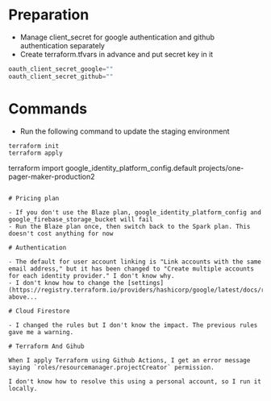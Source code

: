 # Preparation

- Manage client_secret for google authentication and github authentication separately
- Create terraform.tfvars in advance and put secret key in it

```terraform.tfvars
oauth_client_secret_google=""
oauth_client_secret_github=""
```

# Commands

- Run the following command to update the staging environment

```
terraform init
terraform apply
```

terraform import google_identity_platform_config.default projects/one-pager-maker-production2

```

# Pricing plan

- If you don't use the Blaze plan, google_identity_platform_config and google_firebase_storage_bucket will fail
- Run the Blaze plan once, then switch back to the Spark plan. This doesn't cost anything for now

# Authentication

- The default for user account linking is "Link accounts with the same email address," but it has been changed to "Create multiple accounts for each identity provider." I don't know why.
- I don't know how to change the [settings](https://registry.terraform.io/providers/hashicorp/google/latest/docs/resources/identity_platform_config) above...

# Cloud Firestore

- I changed the rules but I don't know the impact. The previous rules gave me a warning.

# Terraform And Gihub

When I apply Terraform using Github Actions, I get an error message saying `roles/resourcemanager.projectCreator` permission.

I don't know how to resolve this using a personal account, so I run it locally.
```
